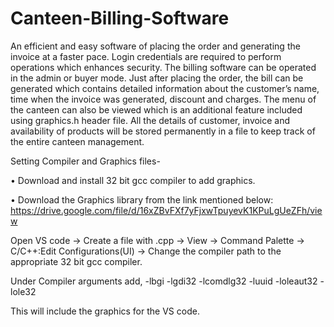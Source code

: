 # Canteen-Billing-Software
An efficient and easy software of placing the order and generating the invoice at a faster pace. Login credentials are required to perform operations which enhances security. The billing software can be operated in the admin or buyer mode. Just after placing the order, the bill can be generated which contains detailed information about the customer’s name, time when the invoice was generated, discount and charges. The menu of the canteen can also be viewed which is an additional feature included using graphics.h header file. All the details of customer, invoice and availability of products will be stored permanently in a file to keep track of the entire canteen management.

Setting Compiler and Graphics files-

• Download and install 32 bit gcc compiler to add graphics.

• Download the Graphics library from the link mentioned below:
https://drive.google.com/file/d/16xZBvFXf7yFjxwTpuyevK1KPuLgUeZFh/view

Open VS code -> Create a file with .cpp -> View -> Command Palette -> C/C++:Edit Configurations(UI) -> Change the compiler path to the appropriate 32 bit gcc compiler.

Under Compiler arguments add, -lbgi -lgdi32 -lcomdlg32 -luuid -loleaut32 -lole32

This will include the graphics for the VS code.
